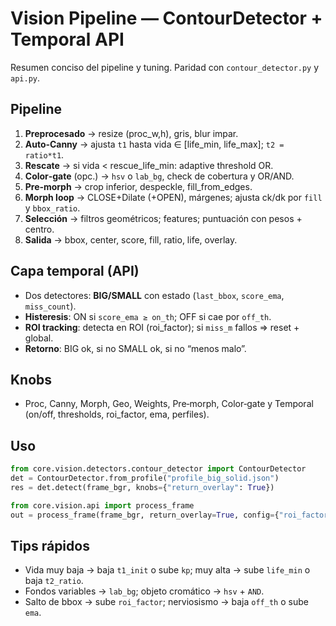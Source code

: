 # Vision Pipeline — ContourDetector + Temporal API

Resumen conciso del pipeline y tuning. Paridad con `contour_detector.py` y `api.py`.

## Pipeline
1) **Preprocesado** → resize (proc_w,h), gris, blur impar.  
2) **Auto‑Canny** → ajusta `t1` hasta vida ∈ [life_min, life_max]; `t2 = ratio*t1`.  
3) **Rescate** → si vida &lt; rescue_life_min: adaptive threshold OR.  
4) **Color‑gate** (opc.) → `hsv` o `lab_bg`, check de cobertura y OR/AND.  
5) **Pre‑morph** → crop inferior, despeckle, fill_from_edges.  
6) **Morph loop** → CLOSE+Dilate (+OPEN), márgenes; ajusta ck/dk por `fill` y `bbox_ratio`.  
7) **Selección** → filtros geométricos; features; puntuación con pesos + centro.  
8) **Salida** → bbox, center, score, fill, ratio, life, overlay.

## Capa temporal (API)
- Dos detectores: **BIG/SMALL** con estado (`last_bbox`, `score_ema`, `miss_count`).  
- **Histeresis**: ON si `score_ema ≥ on_th`; OFF si cae por `off_th`.  
- **ROI tracking**: detecta en ROI (roi_factor); si `miss_m` fallos ⇒ reset + global.  
- **Retorno**: BIG ok, si no SMALL ok, si no “menos malo”.

## Knobs
- Proc, Canny, Morph, Geo, Weights, Pre‑morph, Color‑gate y Temporal (on/off, thresholds, roi_factor, ema, perfiles).

## Uso
```python
from core.vision.detectors.contour_detector import ContourDetector
det = ContourDetector.from_profile("profile_big_solid.json")
res = det.detect(frame_bgr, knobs={"return_overlay": True})

from core.vision.api import process_frame
out = process_frame(frame_bgr, return_overlay=True, config={"roi_factor":1.8, "ema":0.7})
```

## Tips rápidos
- Vida muy baja → baja `t1_init` o sube `kp`; muy alta → sube `life_min` o baja `t2_ratio`.  
- Fondos variables → `lab_bg`; objeto cromático → `hsv` + `AND`.  
- Salto de bbox → sube `roi_factor`; nerviosismo → baja `off_th` o sube `ema`.  
